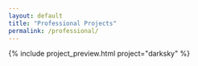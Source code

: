 ```yaml
---
layout: default
title: "Professional Projects"
permalink: /professional/
---
```


{% include project_preview.html project="darksky" %}

<!-- {% include project_preview.html
    title="Dark Sky"
    year="2024"
    description="projects/DarkSky.md"
    image1="../assets/dark_sky/DarkSky_Keyart.png"
    video2="../assets/dark_sky/DarkSky_Combat_BossAttack.mp4"
    externalURL="https://store.steampowered.com/app/1454960/Dark_Sky/"
%}

{% include project_preview.html
    title="Tainted Grail: Conquest"
    year="2021"
    description="projects/TaintedGrail.md"
    video1="../assets/tainted_grail/TRAILER_30s_Cut_1350.mp4"
    video2="../assets/tainted_grail/TRAILER_15s_Cut_1080.mp4"
    externalURL="https://store.steampowered.com/app/1199030/Tainted_Grail_Conquest/"
%}

{% include project_preview.html
    title="Quill"
    year="2025"
    description="projects/Quill.md"
    video1="../assets/quill/Locks.mp4"
    video2="../assets/quill/Comments.mp4"
    externalURL="https://www.quill4.dev/"
%}

{% include project_preview.html
    title="Jet Soccer"
    year="2019-2024"
    description="projects/JetSoccer.md"
    video1="../assets/jet_soccer/js-menu.mp4"
    video2="../assets/jet_soccer/js-trailer.mp4"
    externalURL="https://store.steampowered.com/app/2472670/Jet_Soccer/"
%}

{% include project_preview.html
    title="Deterministic Physics"
    year="2020"
    description="projects/DeterministicPhysics.md"
    image1="../assets/deterministic_physics/df.png"
    image2="../assets/deterministic_physics/grid.jpg"
%}

{% include project_preview.html
    title="Let's Craft"
    year="2019"
    description="projects/LetsCraft.md"
    video1="../assets/lets_craft/letscraftvideo.mp4"
    image2="../assets/lets_craft/letscraftimage.png"
%}

{% include project_preview.html
    title="Beamable"
    year="2021-2022"
    description="projects/Beamable.md"
    image2="../assets/beamable/beam.png"
    externalURL="https://beamable.com/"
%}

{% include project_preview.html
    title="Let's Fish"
    year="2017-2019"
    description="projects/LetsFish.md"
    video1="../assets/lets_fish/letsfishtrailer.mp4"
    image2="../assets/lets_fish/letsfishimage.jpg"
    externalURL="https://play.google.com/store/apps/details?id=air.com.tensquaregames.letsfish&hl=en-US"
%} -->
